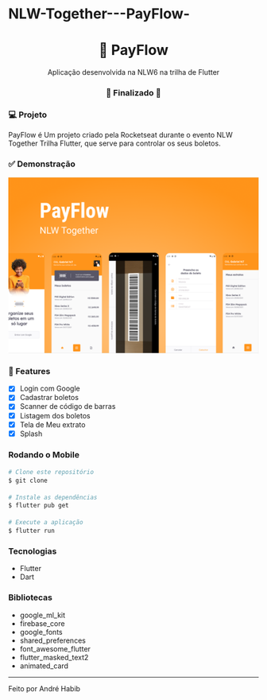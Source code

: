 # NLW-Together---PayFlow-

<!-- <p align="center">
  <img src="https://github.com/gabriel-nt/Payflow/blob/master/assets/images/logofull.png" alt="PayFlow" height="125"/>
</p> -->
<h1 align="center">
    🚀 PayFlow
</h1>
<p align="center">Aplicação desenvolvida na NLW6 na trilha de Flutter</p>

<h3 align="center"> 
🚧  Finalizado  🚧
</h3>


### 💻 Projeto

PayFlow é Um projeto criado pela Rocketseat durante o evento NLW Together Trilha Flutter, que serve para controlar os seus boletos. 

### ✅ Demonstração
<p>
  <img src="https://github.com/gabriel-nt/Payflow/blob/master/assets/images/cover.png" alt="PayFlow" />
</p>

### 📎 Features

- [x] Login com Google
- [x] Cadastrar boletos
- [x] Scanner de código de barras
- [x] Listagem dos boletos
- [x] Tela de Meu extrato
- [x] Splash

### Rodando o Mobile

```bash
# Clone este repositório
$ git clone 

# Instale as dependências
$ flutter pub get

# Execute a aplicação
$ flutter run
```

### Tecnologias

- Flutter
- Dart

### Bibliotecas

- google_ml_kit
- firebase_core
- google_fonts
- shared_preferences
- font_awesome_flutter
- flutter_masked_text2
- animated_card

<hr/>

Feito por André Habib
